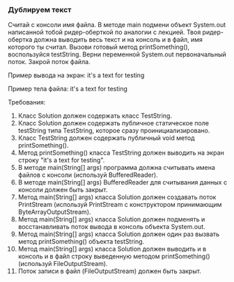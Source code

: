 
### Дублируем текст

Считай с консоли имя файла.
В методе main подмени объект System.out написанной тобой ридер-оберткой по аналогии с лекцией.
Твоя ридер-обертка должна выводить весь текст и на консоль и в файл, имя которого ты считал.
Вызови готовый метод printSomething(), воспользуйся testString.
Верни переменной System.out первоначальный поток.
Закрой поток файла.

Пример вывода на экран:
it&#39;s a text for testing

Пример тела файла:
it&#39;s a text for testing


Требования:
1.	Класс Solution должен содержать класс TestString.
2.	Класс Solution должен содержать публичное статическое поле testString типа TestString, которое сразу проинициализировано.
3.	Класс TestString должен содержать публичный void метод printSomething().
4.	Метод printSomething() класса TestString должен выводить на экран строку &quot;it&#39;s a text for testing&quot;.
5.	В методе main(String[] args) программа должна считывать имена файлов с консоли (используй BufferedReader).
6.	В методе main(String[] args) BufferedReader для считывания данных с консоли должен быть закрыт.
7.	Метод main(String[] args) класса Solution должен создавать поток PrintStream (используй PrintStream c конструктором принимающим ByteArrayOutputStream).
8.	Метод main(String[] args) класса Solution должен подменять и восстанавливать поток вывода в консоль объекта System.out.
9.	Метод main(String[] args) класса Solution должен один раз вызвать метод printSomething() объекта testString.
10.	Метод main(String[] args) класса Solution должен выводить и в консоль и в файл строку выведенную методом printSomething() (используй FileOutputStream).
11.	Поток записи в файл (FileOutputStream) должен быть закрыт.



